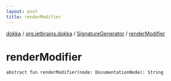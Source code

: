 ```yaml
---
layout: post
title: renderModifier
---
```

[dokka](../../index.md) / [org.jetbrains.dokka](../index.md) / [SignatureGenerator](index.md) / [renderModifier](renderModifier.md)

# renderModifier

```
abstract fun renderModifier(node: DocumentationNode): String
```
